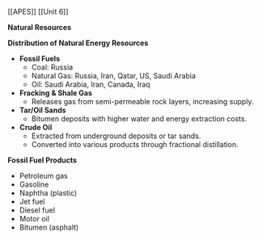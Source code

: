 [[APES]]
[[Unit 6]]


**Natural Resources**

**Distribution of Natural Energy Resources**

* **Fossil Fuels**
    * Coal: Russia
    * Natural Gas: Russia, Iran, Qatar, US, Saudi Arabia
    * Oil: Saudi Arabia, Iran, Canada, Iraq
* **Fracking & Shale Gas**
    * Releases gas from semi-permeable rock layers, increasing supply.
* **Tar/Oil Sands**
    * Bitumen deposits with higher water and energy extraction costs.
* **Crude Oil**
    * Extracted from underground deposits or tar sands.
    * Converted into various products through fractional distillation.

**Fossil Fuel Products**

* Petroleum gas
* Gasoline
* Naphtha (plastic)
* Jet fuel
* Diesel fuel
* Motor oil
* Bitumen (asphalt)
